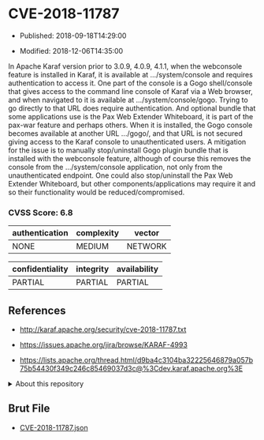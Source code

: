 # CVE-2018-11787

- Published: 2018-09-18T14:29:00

- Modified: 2018-12-06T14:35:00

In Apache Karaf version prior to 3.0.9, 4.0.9, 4.1.1, when the webconsole feature is installed in Karaf, it is available at .../system/console and requires authentication to access it. One part of the console is a Gogo shell/console that gives access to the command line console of Karaf via a Web browser, and when navigated to it is available at .../system/console/gogo. Trying to go directly to that URL does require authentication. And optional bundle that some applications use is the Pax Web Extender Whiteboard, it is part of the pax-war feature and perhaps others. When it is installed, the Gogo console becomes available at another URL .../gogo/, and that URL is not secured giving access to the Karaf console to unauthenticated users. A mitigation for the issue is to manually stop/uninstall Gogo plugin bundle that is installed with the webconsole feature, although of course this removes the console from the .../system/console application, not only from the unauthenticated endpoint. One could also stop/uninstall the Pax Web Extender Whiteboard, but other components/applications may require it and so their functionality would be reduced/compromised.

### CVSS Score: **6.8**

| authentication | complexity | vector |
| --- | --- | --- |
| NONE | MEDIUM | NETWORK |

| confidentiality | integrity | availability |
| --- | --- | --- |
| PARTIAL | PARTIAL | PARTIAL |

## References

* http://karaf.apache.org/security/cve-2018-11787.txt

* https://issues.apache.org/jira/browse/KARAF-4993

* https://lists.apache.org/thread.html/d9ba4c3104ba32225646879a057b75b54430f349c246c85469037d3c@%3Cdev.karaf.apache.org%3E

<details>
<summary>About this repository</summary> 

  This repository is part of the project [Live Hack CVE](https://github.com/Live-Hack-CVE). Main website can be found [www.live-hack.org](https://www.live-hack.org) 
  
  Made by [Sn0wAlice](https://github.com/Sn0wAlice) for the people that care about security and need to have a feed of the latest CVEs. Hope you enjoy it, don't forget to star the repo and follow me on [Twitter](https://twitter.com/Sn0wAlice) and [Github](https://github.com/Sn0wAlice). And that is my [personnal website](https://www.alice-snow.me/)

  - [Home Page](https://github.com/Live-Hack-CVE)
  - [Framework](https://github.com/Live-Hack-CVE/cve-framework)
  - [CVE database](https://github.com/Live-Hack-CVE/full_database)
  - [Changelog](https://github.com/Live-Hack-CVE/Changelog)
</details>

## Brut File

* [CVE-2018-11787.json](https://raw.githubusercontent.com/Live-Hack-CVE/full_database/main/cves/2018/CVE-2018-11787.json)

